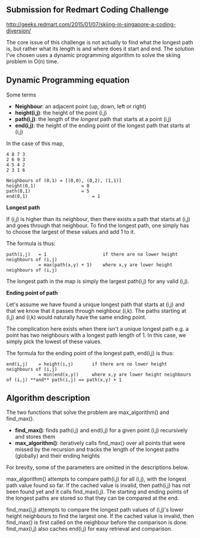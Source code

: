 Submission for Redmart Coding Challenge
---
http://geeks.redmart.com/2015/01/07/skiing-in-singapore-a-coding-diversion/

The core issue of this challenge is not actually to find what the longest path is, but rather what its length is and where does it start and end. The solution I've chosen uses a dynamic programming algorithm to solve the skiing problem in O(n) time.

Dynamic Programming equation
---

Some terms
- **Neighbour**: an adjacent point (up, down, left or right)
- **height(i,j)**: the height of the point (i,j)
- **path(i,j)**: the length of the *longest* path that starts at a point (i,j)
- **end(i,j)**: the height of the ending point of the longest path that starts at (i,j)

In the case of this map,
```
4 8 7 3
2 6 9 3
4 5 4 2
2 3 1 6

Neighbours of (0,1) = [(0,0), (0,2), (1,1)]
height(0,1)					= 8
path(0,1) 					= 5
end(0,1) 						= 1
```

**Longest path**

If (i,j) is higher than its neighbour, then there exists a path that starts at (i,j) and goes through that neighbour. To find the longest path, one simply has to choose the largest of these values and add 1 to it.

The formula is thus:
```
path(i,j)	= 1						if there are no lower height neighbours of (i,j)
			= max(path(x,y) + 1) 	where x,y are lower height neighbours of (i,j)
```

The longest path in the map is simply the largest path(i,j) for any valid (i,j).

**Ending point of path**

Let's assume we have found a unique longest path that starts at (i,j) and that we know that it passes through neighbour (i,k). The paths starting at (i,j) and (i,k) would naturally have the same ending point.

The complication here exists when there isn't a unique longest path e.g. a point has two neighbours with a longest path length of 1. In this case, we simply pick the lowest of these values.

The formula for the ending point of the longest path, end(i,j) is thus:
```
end(i,j) 	= height(i,j)		if there are no lower height neighbours of (i,j)
 			= min(end(x,y)) 	where x,y are lower height neighbours of (i,j) **and** path(i,j) == path(x,y) + 1
```

Algorithm description
---
The two functions that solve the problem are max_algorithm() and find_max().

 - **find_max()**: finds path(i,j) and end(i,j) for a given point (i,j) recursively and stores them
 - **max_algorithm()**: iteratively calls find_max() over all points that were missed by the recursion and tracks the length of the longest paths (globally) and their ending heights

For brevity, some of the parameters are omitted in the descriptions below.

max_algorithm() attempts to compare path(i,j) for all (i,j), with the longest path value found so far. If the cached value is invalid, then path(i,j) has not been found yet and it calls find_max(i,j). The starting and ending points of the longest paths are stored so that they can be compared at the end.

find_max(i,j) attempts to compare the longest path values of (i,j)'s lower height neighbours to find the largest one. If the cached value is invalid, then find_max() is first called on the neighbour before the comparison is done. find_max(i,j) also caches end(i,j) for easy retrieval and comparison.